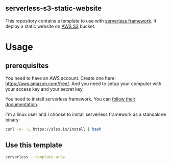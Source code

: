 serverless-s3-static-website
---

This repository contains a template to use with [serverless framework](https://www.serverless.com/). 
It deploy a static website on [AWS S3](https://aws.amazon.com/s3/) bucket.

# Usage

## prerequisites
You need to have an AWS account. Create one here: https://aws.amazon.com/free/. And you need to setup 
your computer with your access key and your secret key.

You need to install serverless framework. You can 
[follow their documentation](https://www.serverless.com/framework/docs/getting-started).

I'm a linux user and I choose to install serverless framework as a standalone binary:

```bash
curl -o- -L https://slss.io/install | bash
```


## Use this template

```bash
serverless --template-url=
```

